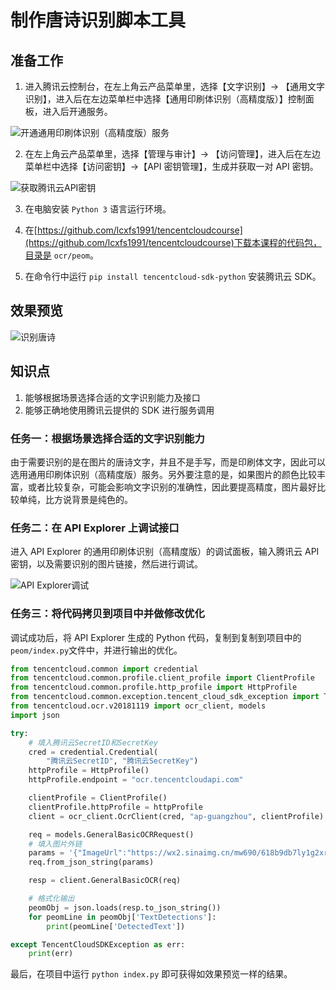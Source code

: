 # 制作唐诗识别脚本工具

## 准备工作

1. 进入腾讯云控制台，在左上角云产品菜单里，选择【文字识别】-> 【通用文字识别】，进入后在左边菜单栏中选择【通用印刷体识别（高精度版）】控制面板，进入后开通服务。

![开通通用印刷体识别（高精度版）服务](https://user-images.githubusercontent.com/3348398/69009602-c77d3180-0991-11ea-80e3-8eb067623db2.png)

2. 在左上角云产品菜单里，选择【管理与审计】-> 【访问管理】，进入后在左边菜单栏中选择【访问密钥】->【API 密钥管理】，生成并获取一对 API 密钥。

![获取腾讯云API密钥](https://camo.githubusercontent.com/89a1dd621bc76992d556458a4556ae5ad2fdd5f2/68747470733a2f2f61736b2e71636c6f7564696d672e636f6d2f64726166742f313031313631382f676570653077626163332e706e67)

3. 在电脑安装 `Python 3` 语言运行环境。

4. 在[https://github.com/lcxfs1991/tencentcloudcourse](https://github.com/lcxfs1991/tencentcloudcourse)下载本课程的代码包，目录是 `ocr/peom`。

5. 在命令行中运行 `pip install tencentcloud-sdk-python` 安装腾讯云 SDK。

## 效果预览

![识别唐诗](https://user-images.githubusercontent.com/3348398/71306147-df742500-2417-11ea-902f-370d55151c50.png)

## 知识点

1. 能够根据场景选择合适的文字识别能力及接口
2. 能够正确地使用腾讯云提供的 SDK 进行服务调用

### 任务一：根据场景选择合适的文字识别能力

由于需要识别的是在图片的唐诗文字，并且不是手写，而是印刷体文字，因此可以选用通用印刷体识别（高精度版）服务。另外要注意的是，如果图片的颜色比较丰富，或者比较复杂，可能会影响文字识别的准确性，因此要提高精度，图片最好比较单纯，比方说背景是纯色的。

### 任务二：在 API Explorer 上调试接口

进入 API Explorer 的通用印刷体识别（高精度版）的调试面板，输入腾讯云 API 密钥，以及需要识别的图片链接，然后进行调试。

![API Explorer调试](https://user-images.githubusercontent.com/3348398/69010829-8b9c9900-099e-11ea-8984-4be15e3ef288.png)

### 任务三：将代码拷贝到项目中并做修改优化

调试成功后，将 API Explorer 生成的 Python 代码，复制到复制到项目中的`peom/index.py`文件中，并进行输出的优化。

```python
from tencentcloud.common import credential
from tencentcloud.common.profile.client_profile import ClientProfile
from tencentcloud.common.profile.http_profile import HttpProfile
from tencentcloud.common.exception.tencent_cloud_sdk_exception import TencentCloudSDKException
from tencentcloud.ocr.v20181119 import ocr_client, models
import json

try:
    # 填入腾讯云SecretID和SecretKey
    cred = credential.Credential(
        "腾讯云SecretID", "腾讯云SecretKey")
    httpProfile = HttpProfile()
    httpProfile.endpoint = "ocr.tencentcloudapi.com"

    clientProfile = ClientProfile()
    clientProfile.httpProfile = httpProfile
    client = ocr_client.OcrClient(cred, "ap-guangzhou", clientProfile)

    req = models.GeneralBasicOCRRequest()
    # 填入图片外链
    params = '{"ImageUrl":"https://wx2.sinaimg.cn/mw690/618b9db7ly1g2xrcarzhdj20dw0afwf6.jpg"}'
    req.from_json_string(params)

    resp = client.GeneralBasicOCR(req)

    # 格式化输出
    peomObj = json.loads(resp.to_json_string())
    for peomLine in peomObj['TextDetections']:
        print(peomLine['DetectedText'])

except TencentCloudSDKException as err:
    print(err)
```

最后，在项目中运行 `python index.py` 即可获得如效果预览一样的结果。
